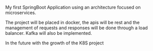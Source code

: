 My first SpringBoot Application using an architecture focused on microservices.

The project will be placed in docker, the apis will be rest and the management of requests and responses will be done through a load balancer.
Kafka will also be implemented.

In the future with the growth of the K8S project
